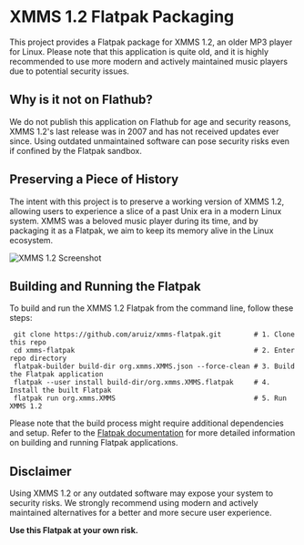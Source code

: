 # XMMS 1.2 Flatpak Packaging

This project provides a Flatpak package for XMMS 1.2, an older MP3 player for Linux. Please note that this application is quite old, and it is highly recommended to use more modern and actively maintained music players due to potential security issues.

## Why is it not on Flathub?

We do not publish this application on Flathub for age and security reasons, XMMS 1.2's last release was in 2007 and has not received updates ever since. Using outdated unmaintained software can pose security risks even if confined by the Flatpak sandbox.

## Preserving a Piece of History

The intent with this project is to preserve a working version of XMMS 1.2, allowing users to experience a slice of a past Unix era in a modern Linux system. XMMS was a beloved music player during its time, and by packaging it as a Flatpak, we aim to keep its memory alive in the Linux ecosystem.

![XMMS 1.2 Screenshot](https://upload.wikimedia.org/wikipedia/commons/thumb/2/23/XMMS_%281%29.png/350px-XMMS_%281%29.png)

## Building and Running the Flatpak

To build and run the XMMS 1.2 Flatpak from the command line, follow these steps:

```shell
 git clone https://github.com/aruiz/xmms-flatpak.git        # 1. Clone this repo
 cd xmms-flatpak                                            # 2. Enter repo directory
 flatpak-builder build-dir org.xmms.XMMS.json --force-clean # 3. Build the Flatpak application
 flatpak --user install build-dir/org.xmms.XMMS.flatpak     # 4. Install the built Flatpak
 flatpak run org.xmms.XMMS                                  # 5. Run XMMS 1.2
```

Please note that the build process might require additional dependencies and setup. Refer to the [Flatpak documentation](https://flatpak.org/documentation.html) for more detailed information on building and running Flatpak applications.

## Disclaimer

Using XMMS 1.2 or any outdated software may expose your system to security risks. We strongly recommend using modern and actively maintained alternatives for a better and more secure user experience.

**Use this Flatpak at your own risk.**
